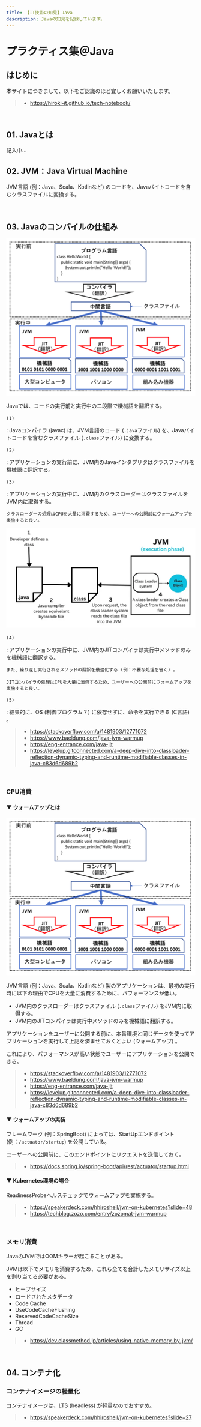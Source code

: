 ```yaml
---
title: 【IT技術の知見】Java
description: Javaの知見を記録しています。
---
```


# プラクティス集＠Java

## はじめに

本サイトにつきまして、以下をご認識のほど宜しくお願いいたします。

> - https://hiroki-it.github.io/tech-notebook/

<br>

## 01. Javaとは

記入中...

## 02. JVM：Java Virtual Machine

JVM言語 (例：Java、Scala、Kotlinなど) のコードを、Javaバイトコードを含むクラスファイルに変換する。

<br>

## 03. Javaのコンパイルの仕組み

![java_compile](https://raw.githubusercontent.com/hiroki-it/tech-notebook-images/master/images/java_compile.png)

Javaでは、コードの実行前と実行中の二段階で機械語を翻訳する。

`(1)`

: Javaコンパイラ (javac) は、JVM言語のコード (`.java`ファイル) を、Javaバイトコードを含むクラスファイル (`.class`ファイル) に変換する。

`(2)`

: アプリケーションの実行前に、JVM内のJavaインタプリタはクラスファイルを機械語に翻訳する。

`(3)`

: アプリケーションの実行中に、JVM内のクラスローダーはクラスファイルをJVM内に取得する。

    クラスローダーの処理はCPUを大量に消費するため、ユーザーへの公開前にウォームアップを実施すると良い。

![java_class-loader.png](https://raw.githubusercontent.com/hiroki-it/tech-notebook-images/master/images/java_class-loader.png)

`(4)`

: アプリケーションの実行中に、JVM内のJITコンパイラは実行中メソッドのみを機械語に翻訳する。

    また、繰り返し実行されるメソッドの翻訳を最適化する (例：不要な処理を省く) 。

    JITコンパイラの処理はCPUを大量に消費するため、ユーザーへの公開前にウォームアップを実施すると良い。

`(5)`

: 結果的に、OS (制御プログラム？) に依存せずに、命令を実行できる (C言語) 。

> - https://stackoverflow.com/a/1481903/12771072
> - https://www.baeldung.com/java-jvm-warmup
> - https://eng-entrance.com/java-jlt
> - https://levelup.gitconnected.com/a-deep-dive-into-classloader-reflection-dynamic-typing-and-runtime-modifiable-classes-in-java-c83d6d689b2

<br>

### CPU消費

#### ▼ ウォームアップとは

![java_compile](https://raw.githubusercontent.com/hiroki-it/tech-notebook-images/master/images/java_compile.png)

JVM言語 (例：Java、Scala、Kotlinなど) 製のアプリケーションは、最初の実行時に以下の理由でCPUを大量に消費するために、パフォーマンスが低い。

- JVM内のクラスローダーはクラスファイル (`.class`ファイル) をJVM内に取得する。
- JVM内のJITコンパイラは実行中メソッドのみを機械語に翻訳する。

アプリケーションをユーザーに公開する前に、本番環境と同じデータを使ってアプリケーションを実行して上記を済ませておくとよい (ウォームアップ) 。

これにより、パフォーマンスが高い状態でユーザーにアプリケーションを公開できる。

> - https://stackoverflow.com/a/1481903/12771072
> - https://www.baeldung.com/java-jvm-warmup
> - https://eng-entrance.com/java-jlt
> - https://levelup.gitconnected.com/a-deep-dive-into-classloader-reflection-dynamic-typing-and-runtime-modifiable-classes-in-java-c83d6d689b2

#### ▼ ウォームアップの実装

フレームワーク (例：SpringBoot) によっては、StartUpエンドポイント (例：`/actuator/startup`) を公開している。

ユーザーへの公開前に、このエンドポイントにリクエストを送信しておく。

> - https://docs.spring.io/spring-boot/api/rest/actuator/startup.html

#### ▼ Kubernetes環境の場合

ReadinessProbeヘルスチェックでウォームアップを実施する。

> - https://speakerdeck.com/hhiroshell/jvm-on-kubernetes?slide=48
> - https://techblog.zozo.com/entry/zozomat-jvm-warmup

<br>

### メモリ消費

JavaのJVMではOOMキラーが起こることがある。

JVMは以下でメモリを消費するため、これら全てを合計したメモリサイズ以上を割り当てる必要がある。

- ヒープサイズ
- ロードされたメタデータ
- Code Cache
- UseCodeCacheFlushing
- ReservedCodeCacheSize
- Thread
- GC

> - https://dev.classmethod.jp/articles/using-native-memory-by-jvm/

<br>

## 04. コンテナ化

### コンテナイメージの軽量化

コンテナイメージは、LTS (headless) が軽量なのでおすすめ。

> - https://speakerdeck.com/hhiroshell/jvm-on-kubernetes?slide=27

<br>
